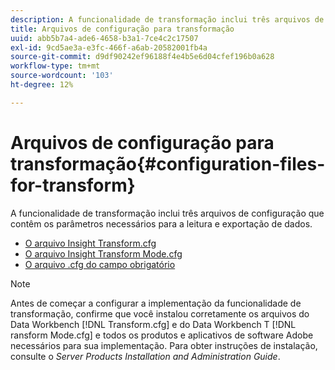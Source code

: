 ```yaml
---
description: A funcionalidade de transformação inclui três arquivos de configuração que contêm os parâmetros necessários para a leitura e exportação de dados.
title: Arquivos de configuração para transformação
uuid: abb5b7a4-ade6-4658-b3a1-7ce4c2c17507
exl-id: 9cd5ae3a-e3fc-466f-a6ab-20582001fb4a
source-git-commit: d9df90242ef96188f4e4b5e6d04cfef196b0a628
workflow-type: tm+mt
source-wordcount: '103'
ht-degree: 12%

---
```


# Arquivos de configuração para transformação{#configuration-files-for-transform}

A funcionalidade de transformação inclui três arquivos de configuração que contêm os parâmetros necessários para a leitura e exportação de dados.

* [O arquivo Insight Transform.cfg](../../../../home/c-dataset-const-proc/c-transf-func/c-config-files-transf/t-ins-transf-file/t-ins-transf-file.md#task-857fc535ccdb4c39b763179efa4b0f13)
* [O arquivo Insight Transform Mode.cfg](../../../../home/c-dataset-const-proc/c-transf-func/c-config-files-transf/t-transf-mode-file.md#task-816c4723c08541898cd3449474dee3df)
* [O arquivo .cfg do campo obrigatório](../../../../home/c-dataset-const-proc/c-transf-func/c-config-files-transf/c-req-field-def-file.md#concept-3697c777c09049ccac0354962e7bb64c)

>[!NOTE]
>
>Antes de começar a configurar a implementação da funcionalidade de transformação, confirme que você instalou corretamente os arquivos do Data Workbench [!DNL Transform.cfg] e do Data Workbench T [!DNL ransform Mode.cfg] e todos os produtos e aplicativos de software Adobe necessários para sua implementação. Para obter instruções de instalação, consulte o *Server Products Installation and Administration Guide*.
